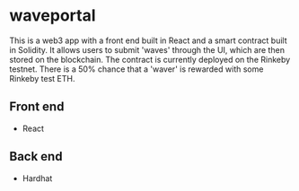 # waveportal

This is a web3 app with a front end built in React and a smart contract built in Solidity. It allows users to submit 'waves' through the UI, which are then stored on the blockchain. The contract is currently deployed on the Rinkeby testnet. There is a 50% chance that a 'waver' is rewarded with some Rinkeby test ETH. 

## Front end 
- React 

## Back end 
- Hardhat 

